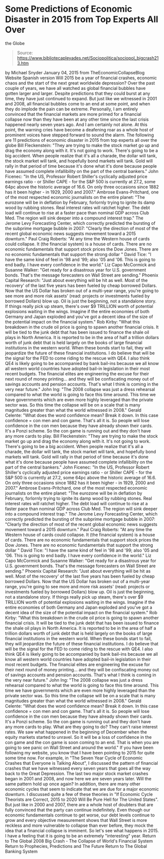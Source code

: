 # Some Predictions of Economic Disaster in 2015 from Top Experts All Over 
the Globe

> Source: https://www.bibliotecapleyades.net/Sociopolitica/sociopol_bigcrash213.htm

by Michael Snyder
January 04, 2015
from TheEconomicCollapseBlog Website
Spanish version
Will 2015 be a year of financial crashes, economic chaos and the start of the next great worldwide depression?
Over the past couple of years, we have all watched as global financial bubbles have gotten larger and larger. Despite predictions that they could burst at any time, they have just continued to expand.
But just like we witnessed in 2001 and 2008, all financial bubbles come to an end at some point, and when they do implode the pain can be extreme.
Personally, I am entirely convinced that the financial markets are more primed for a financial collapse now than they have been at any other time since the last crisis happened nearly seven years ago. And I am certainly not alone.
At this point, the warning cries have become a deafening roar as a whole host of prominent voices have stepped forward to sound the alarm.
The following are 11 predictions of economic disaster in 2015 from top experts all over the globe
Bill Fleckenstein: "They are trying to make the stock market go up and drag the economy along with it. It's not going to work. There's going to be a big accident. When people realize that it's all a charade, the dollar will tank, the stock market will tank, and hopefully bond markets will tank. Gold will rally in that period of time because it's done what it's done because people have assumed complete infallibility on the part of the central bankers." John Ficenec: "In the US, Professor Robert Shiller's cyclically adjusted price earnings ratio - or Shiller CAPE - for the S&P 500 is currently at 27.2, some 64pc above the historic average of 16.6. On only three occasions since 1882 has it been higher - in 1929, 2000 and 2007." Ambrose Evans-Pritchard, one of the most respected economic journalists on the entire planet: "The eurozone will be in deflation by February, forlornly trying to ignite its damp wood by rubbing stones. Real interest rates will ratchet higher. The debt load will continue to rise at a faster pace than nominal GDP across Club Med. The region will sink deeper into a compound interest trap." The Jerome Levy Forecasting Center, which correctly predicted the bursting of the subprime mortgage bubble in 2007: "Clearly the direction of most of the recent global economic news suggests movement toward a 2015 downturn." Paul Craig Roberts: "At any time the Western house of cards could collapse. It (the financial system) is a house of cards. There are no economic fundamentals that support stock prices the Dow Jones. There are no economic fundamentals that support the strong dollar " David Tice: "I have the same kind of feel in '98 and '99; also '05 and '06. This is going to end badly. I have every confidence in the world." Liz Capo McCormick and Susanne Walker: "Get ready for a disastrous year for U.S. government bonds. That's the message forecasters on Wall Street are sending." Phoenix Capital Research: "Just about everything will be hit as well. Most of the recovery' of the last five years has been fueled by cheap borrowed Dollars. Now that the US Dollar has broken out of a multi-year range, you're going to see more and more risk assets' (read: projects or investments fueled by borrowed Dollars) blow up. Oil is just the beginning, not a standalone story. If things really pick up steam, there's over $9 TRILLION worth of potential explosions waiting in the wings. Imagine if the entire economies of both Germany and Japan exploded and you've got a decent idea of the size of the potential impact on the financial system." Rob Kirby: "What this breakdown in the crude oil price is going to spawn another financial crisis. It will be tied to the junk debt that has been issued to finance the shale oil plays in North America. It is reported to be in the area of half a trillion dollars worth of junk debt that is held largely on the books of large financial institutions in the western world. When these bonds start to fail, they will jeopardize the future of these financial institutions. I do believe that will be the signal for the FED to come riding to the rescue with QE4. I also think QE4 is likely going to be accompanied by bank bail-ins because we all know all western world countries have adopted bail-in legislation in their most recent budgets. The financial elites are engineering the excuse for their next round of money printing... and they will be confiscating money out of savings accounts and pension accounts. That's what I think is coming in the very near future." John Ing: "The 2008 collapse was just a dress rehearsal compared to what the world is going to face this time around. This time we have governments which are even more highly leveraged than the private sector was. So this time the collapse will be on a scale that is many magnitudes greater than what the world witnessed in 2008." Gerald Celente: "What does the word confidence mean? Break it down. In this case confidence = con men and con game. That's all it is. So people will lose confidence in the con men because they have already shown their cards. It's a Ponzi scheme. So the con game is running out and they don't have any more cards to play.
Bill Fleckenstein:
"They are trying to make the stock market go up and drag the economy along with it. It's not going to work. There's going to be a big accident. When people realize that it's all a charade, the dollar will tank, the stock market will tank, and hopefully bond markets will tank. Gold will rally in that period of time because it's done what it's done because people have assumed complete infallibility on the part of the central bankers."
John Ficenec:
"In the US, Professor Robert Shiller's cyclically adjusted price earnings ratio - or Shiller CAPE - for the S&P 500 is currently at 27.2, some 64pc above the historic average of 16.6. On only three occasions since 1882 has it been higher - in 1929, 2000 and 2007."
Ambrose Evans-Pritchard, one of the most respected economic journalists on the entire planet:
"The eurozone will be in deflation by February, forlornly trying to ignite its damp wood by rubbing stones. Real interest rates will ratchet higher. The debt load will continue to rise at a faster pace than nominal GDP across Club Med. The region will sink deeper into a compound interest trap."
The Jerome Levy Forecasting Center, which correctly predicted the bursting of the subprime mortgage bubble in 2007:
"Clearly the direction of most of the recent global economic news suggests movement toward a 2015 downturn."
Paul Craig Roberts:
"At any time the Western house of cards could collapse. It (the financial system) is a house of cards. There are no economic fundamentals that support stock prices the Dow Jones. There are no economic fundamentals that support the strong dollar "
David Tice:
"I have the same kind of feel in '98 and '99; also '05 and '06. This is going to end badly. I have every confidence in the world."
Liz Capo McCormick and Susanne Walker:
"Get ready for a disastrous year for U.S. government bonds. That's the message forecasters on Wall Street are sending."
Phoenix Capital Research:
"Just about everything will be hit as well. Most of the recovery' of the last five years has been fueled by cheap borrowed Dollars. Now that the US Dollar has broken out of a multi-year range, you're going to see more and more risk assets' (read: projects or investments fueled by borrowed Dollars) blow up. Oil is just the beginning, not a standalone story.
If things really pick up steam, there's over $9 TRILLION worth of potential explosions waiting in the wings. Imagine if the entire economies of both Germany and Japan exploded and you've got a decent idea of the size of the potential impact on the financial system."
Rob Kirby:
"What this breakdown in the crude oil price is going to spawn another financial crisis.
It will be tied to the junk debt that has been issued to finance the shale oil plays in North America. It is reported to be in the area of half a trillion dollars worth of junk debt that is held largely on the books of large financial institutions in the western world.
When these bonds start to fail, they will jeopardize the future of these financial institutions. I do believe that will be the signal for the FED to come riding to the rescue with QE4. I also think QE4 is likely going to be accompanied by bank bail-ins because we all know all western world countries have adopted bail-in legislation in their most recent budgets.
The financial elites are engineering the excuse for their next round of money printing... and they will be confiscating money out of savings accounts and pension accounts.
That's what I think is coming in the very near future."
John Ing:
"The 2008 collapse was just a dress rehearsal compared to what the world is going to face this time around. This time we have governments which are even more highly leveraged than the private sector was.
So this time the collapse will be on a scale that is many magnitudes greater than what the world witnessed in 2008."
Gerald Celente:
"What does the word confidence mean? Break it down. In this case confidence = con men and con game. That's all it is.
So people will lose confidence in the con men because they have already shown their cards. It's a Ponzi scheme. So the con game is running out and they don't have any more cards to play.
What are they going to do? They can't raise interest rates.
We saw what happened in the beginning of December when the equity markets started to unravel. So it will be a loss of confidence in the con game and the con game is soon coming to an end. That is when you are going to see panic on Wall Street and around the world."
If you have been following my website, you know that I have been pointing to 2015 for quite some time now.
For example, in "The Seven Year Cycle of Economic Crashes that Everyone is Talking About", I discussed the pattern of financial crashes that we have witnessed every seven years that goes all the way back to the Great Depression. The last two major stock market crashes began in 2001 and 2008, and now here we are seven years later.
Will the same pattern hold up once again?
In addition, there are many other economic cycles that seem to indicate that we are due for a major economic downturn. I discussed quite a few of these theories in "If Economic Cycle Theorists are Correct, 2015 to 2020 Will Be Pure Hell for The United States".
But just like in 2000 and 2007, there are a whole host of doubters that are fully convinced that the party can continue indefinitely.
Even though our economic fundamentals continue to get worse, our debt levels continue to grow and every objective measurement shows that Wall Street is more reckless and more vulnerable to collapse than ever before, they mock the idea that a financial collapse is imminent.
So let's see what happens in 2015.
I have a feeling that it is going to be an extremely "interesting" year.
Return to The Global 2008 Big Crash - The Collapse of World's Financial System
Return to Prophecies, Predictions and The Future
Return to The Global Banking System
